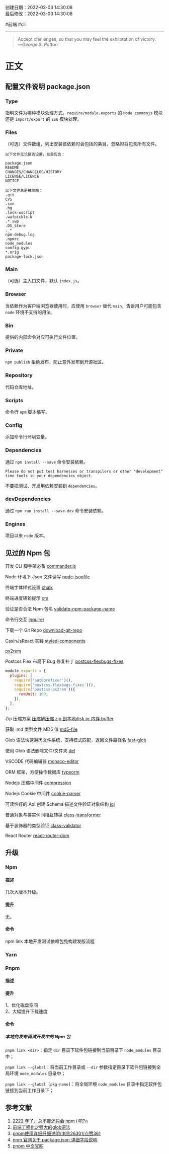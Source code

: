 创建日期：2022-03-03 14:30:08  
最后修改：2022-03-03 14:30:08

#前端 #cli

- - -
> Accept challenges, so that you may feel the exhilaration of victory.  
>—<cite>George S. Patton</cite>

# 正文

## 配置文件说明 package.json

### Type

指明文件为哪种模块处理方式。`require/module.exports` 的 `Node commonjs` 模块还是 `import/export` 的 `ES6` 模块处理。

### Files

（可选）文件数组，列出安装该依赖时会包括的条目，忽略时将包含所有文件。

```
以下文件无论是否设置，总是包含：

package.json
README
CHANGES/CHANGELOG/HISTORY
LICENSE/LICENCE
NOTICE

以下文件总是被忽略：
.git
CVS
.svn
.hg
.lock-wscript
.wafpickle-N
.*.swp
.DS_Store
._*
npm-debug.log
.npmrc
node_modules
config.gypi
*.orig
package-lock.json
```

### Main

（可选）主入口文件，默认 `index.js`。

### Browser

当依赖作为客户端浏览器使用时，应使用 `browser` 替代 `main`，告诉用户可能包含 `node` 环境不支持的用法。

### Bin

提供的内部命令对应可执行文件位置。

### Private

`npm publish` 拒绝发布，防止意外发布到开源社区。

### Repository

代码仓库地址。

### Scripts

命令行 `npm` 脚本缩写。

### Config

添加命令行环境变量。

### Dependencies

通过 `npm install --save` 命令安装依赖。

`Please do not put test harnesses or transpilers or other "development" time tools in your dependencies object.`  

不要把测试、开发用依赖安装到 `dependencies`。

### devDependencies

通过 `npm run install --save-dev` 命令安装依赖。

### Engines

项目以来 `node` 版本。

## 见过的 Npm 包

开发 CLI 脚手架必备 [commander.js](https://github.com/tj/commander.js)

Node 环境下 Json 文件读写 [node-jsonfile](https://github.com/jprichardson/node-jsonfile)

终端字体样式设置 [chalk](https://github.com/chalk/chalk)

终端进度转轮提示 [ora](https://www.npmjs.com/package/ora)

验证是否合法 Npm 包名 [validate-npm-package-name](https://github.com/npm/validate-npm-package-name)

命令行交互 [inquirer](https://github.com/SBoudrias/Inquirer.js)

下载一个 Git Repo [download-git-repo](https://www.npmjs.com/package/download-git-repo)

CssInJsReact 实践 [styled-components](https://styled-components.com/docs/basics)

[px2rem](https://www.npmjs.com/package/px2rem)

Postcss Flex 布局下 Bug 修复补丁 [postcss-flexbugs-fixes](https://www.npmjs.com/package/postcss-flexbugs-fixes)

```js postcss.config.js
module.exports = {  
  plugins: [  
    require('autoprefixer')(),  
    require('postcss-flexbugs-fixes')(),  
    require('postcss-px2rem')({  
      remUnit: 100,  
    }),  
  ],  
};
```

Zip 压缩方案 [压缩解压缩 zip 到本地disk or 内存 buffer](https://github.com/cthackers/adm-zip)

获取 .md 类型文件 MD5 值 [md5-file](https://www.npmjs.com/package/md5-file)

Glob 语法快速遍历文件系统，支持模式匹配，返回文件路径名 [fast-glob](https://github.com/mrmlnc/fast-glob)

使用 Glob 语法删除文件/文件夹 [del](https://www.npmjs.com/package/del)

VSCODE 代码编辑器 [monaco-editor](https://github.com/microsoft/monaco-editor)

ORM 框架，方便操作数据库 [typeorm](https://typeorm.bootcss.com/)

Nodejs 压缩中间件 [compression](https://www.npmjs.com/package/compression)

Nodejs Cookie 中间件 [cookie-parser](https://www.npmjs.com/package/cookie-parser)

可读性好的 Api 创建 Schema 描述文件验证对象结构 [joi](https://joi.dev/)

普通对象与类实例间相互转换 [class-transformer](https://www.npmjs.com/package/class-transformer)

基于装饰器的类型验证 [class-validator](https://www.npmjs.com/package/class-validator)

React Router [react-router-dom](https://v5.reactrouter.com/web/guides/quick-start)

## 升级

### Npm

#### 描述

几次大版本升级。

#### 提升

无。

#### 命令

npm link 本地开发测试依赖包免构建发版流程

### Yarn

### Pnpm

#### 描述

#### 提升

1、优化磁盘空间  
2、大幅提升下载速度

#### 命令

##### 本地免发布调试开发中的 Npm 包

`pnpm link <dir>`：指定 `dir` 目录下软件包链接到当前目录下 `node_modules` 目录中；

`pnpm link --global`：将当前工作目录或 `--dir` 参数指定目录下软件包链接到全局环境 `node_modules` 目录中；

`pnpm link --global [pkg-name]`：将全局环境 `node_modules` 目录中指定软件包链接到当前工作目录下；

## 参考文献

1. [2222 年了，总不能还只会 npm i 吧?🔥](https://juejin.cn/post/7069701706606444551)  
2. [前端工程化之强大的glob语法](https://juejin.cn/post/6876363718578405384)
3. [pnpm使用详细纤细说明/浏览26301/点赞361](https://juejin.cn/post/7053340250210795557)  
4. [npm 官网关于 package.json 详细字段说明](https://docs.npmjs.com/cli/v8/configuring-npm/package-json)
5. [pnpm 中文官网](https://www.pnpm.cn/)
